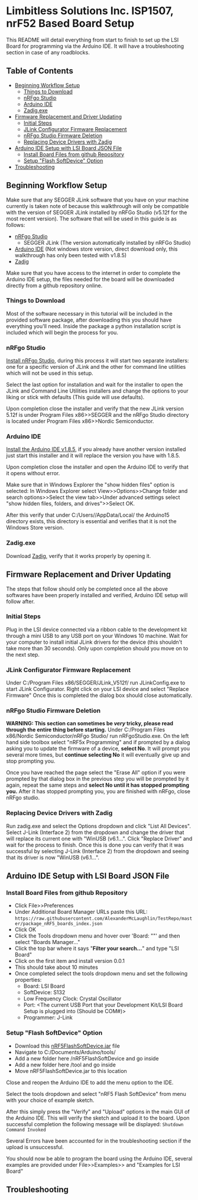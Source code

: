 # Limbitless Solutions Inc. ISP1507, nrF52 Based Board Setup
This README will detail everything from start to finish to set up the LSI Board for programming via the Arduino IDE. It will have a troubleshooting section in case of any roadblocks.

## Table of Contents
- [Beginning Workflow Setup](https://github.com/AlexanderMcLaughlin/TestRepo#beginning-workflow-setup)
  - [Things to Download](https://github.com/AlexanderMcLaughlin/TestRepo#things-to-download)
  - [nRFgo Studio](https://github.com/AlexanderMcLaughlin/TestRepo#nrfgo-studio)
  - [Arduino IDE](https://github.com/AlexanderMcLaughlin/TestRepo#arduino-ide)
  - [Zadig.exe](https://github.com/AlexanderMcLaughlin/TestRepo#zadigexe)
- [Firmware Replacement and Driver Updating](https://github.com/AlexanderMcLaughlin/TestRepo#firmware-replacement-and-driver-updating)
  - [Initial Steps](https://github.com/AlexanderMcLaughlin/TestRepo#initial-steps)
  - [JLink Configurator Firmware Replacement](https://github.com/AlexanderMcLaughlin/TestRepo#jlink-configurator-firmware-replacement)
  - [nRFgo Studio Firmware Deletion](https://github.com/AlexanderMcLaughlin/TestRepo#nrfgo-studio-firmware-deletion)
  - [Replacing Device Drivers with Zadig](https://github.com/AlexanderMcLaughlin/TestRepo#replacing-device-drivers-with-zadig)
- [Arduino IDE Setup with LSI Board JSON File](https://github.com/AlexanderMcLaughlin/TestRepo#arduino-ide-setup-with-lsi-board-json-file)
  - [Install Board Files from github Repository](https://github.com/AlexanderMcLaughlin/TestRepo#install-board-files-from-github-repository)
  - [Setup "Flash SoftDevice" Option](https://github.com/AlexanderMcLaughlin/TestRepo#setup-flash-softdevice-option)
- [Troubleshooting](https://github.com/AlexanderMcLaughlin/TestRepo#troubleshooting)

## Beginning Workflow Setup
Make sure that any SEGGER JLink software that you have on your machine currently is taken note of because this walkthrough will only be compatible with the version of SEGGER JLink installed by nRFGo Studio (v5.12f for the most recent version).
The software that will be used in this guide is as follows:
- [nRFgo Studio](https://www.nordicsemi.com/?sc_itemid=%7B23B6FAAE-0B1B-415A-B891-5B916E854AC4%7D)
  - SEGGER JLink (The version automatically installed by nRFGo Studio)
- [Arduino IDE](https://www.arduino.cc/en/Main/OldSoftwareReleases) (Not windows store version, direct download only, this walkthrough has only been tested with v1.8.5)
- [Zadig](https://zadig.akeo.ie/)

Make sure that you have access to the internet in order to complete the Arduino IDE setup, the files needed for the board will be downloaded directly from a github repository online.

### Things to Download
Most of the software necessary in this tutorial will be included in the provided software package, after downloading this you should have everything you'll need. Inside the package a python installation script is included which will begin the process for you.

### nRFgo Studio
[Install nRFgo Studio](https://www.nordicsemi.com/?sc_itemid=%7B23B6FAAE-0B1B-415A-B891-5B916E854AC4%7D), during this process it will start two separate installers: one for a specific version of JLink and the other for command line utilities which will not be used in this setup.

Select the last option for installation and wait for the installer to open the JLink and Command Line Utilities installers and change the options to your liking or stick with defaults (This guide will use defaults).

Upon completion close the installer and verify that the new JLink version 5.12f is under Program Files x86>>SEGGER and the nRFgo Studio directory is located under Program Files x86>>Nordic Semiconductor.

### Arduino IDE
[Install the Arduino IDE v1.8.5](https://www.arduino.cc/en/Main/OldSoftwareReleases), if you already have another version installed just start this installer and it will replace the version you have with 1.8.5.

Upon completion close the installer and open the Arduino IDE to verify that it opens without error. 

Make sure that in Windows Explorer the "show hidden files" option is selected: In Windows Explorer select View>>Options>>Change folder and search options>>Select the view tab>>Under advanced settings select "show hidden files, folders, and drives">>Select OK.

After this verify that under C:/Users/<UserName>/AppData/Local/ the Arduino15 directory exists, this directory is essential and verifies that it is not the Windows Store version.

### Zadig.exe
Download [Zadig](), verify that it works properly by opening it.

## Firmware Replacement and Driver Updating
The steps that follow should only be completed once all the above softwares have been properly installed and verified, Arduino IDE setup will follow after.

### Initial Steps
Plug in the LSI device connected via a ribbon cable to the development kit through a mini USB to any USB port on your Windows 10 machine. Wait for your computer to install initial JLink drivers for the device (this shouldn't take more than 30 seconds). Only upon completion should you move on to the next step.

### JLink Configurator Firmware Replacement
Under C:/Program Files x86/SEGGER/JLink_V512f/ run JLinkConfig.exe to start JLink Configurator.
Right click on your LSI device and select "Replace Firmware" Once this is completed the dialog box should close automatically.

### nRFgo Studio Firmware Deletion
**WARNING: This section can sometimes be _very_ tricky, please read through the entire thing before starting.**
Under C:/Program Files x86/Nordic Semiconductor/nRFgo Studio/ run nRFgoStudio.exe.
On the left hand side toolbox select "nRF5x Programming" and if prompted by a dialog asking you to update the firmware of a device, **select No**. It will prompt you several more times, but **continue selecting No** it will eventually give up and stop prompting you.

Once you have reached the page select the "Erase All" option if you were prompted by that dialog box in the previous step you will be prompted by it again, repeat the same steps and **select No until it has stopped prompting you.**
After it has stopped prompting you, you are finished with nRFgo, close nRFgo studio.

### Replacing Device Drivers with Zadig
Run zadig.exe and select the Options dropdown and click "List All Devices". Select J-Link (Interface 2) from the dropdown and change the driver that will replace its current one with "WinUSB (v6.1...". Click "Replace Driver" and wait for the process to finish. Once this is done you can verify that it was successful by selecting J-Link (Interface 2) from the dropdown and seeing that its driver is now "WinUSB (v6.1...".

## Arduino IDE Setup with LSI Board JSON File

### Install Board Files from github Repository
- Click File>>Preferences
- Under Additional Board Manager URLs paste this URL: 
`https://raw.githubusercontent.com/AlexanderMcLaughlin/TestRepo/master/package_nRF5_boards_index.json`
- Click OK
- Click the Tools dropdown menu and hover over 'Board: "<Current Board>"' and then select "Boards Manager..."
- Click the top bar where it says "__Filter your search...__" and type "LSI Board"
- Click on the first item and install version 0.0.1
- This should take about 10 minutes
- Once completed select the tools dropdown menu and set the following properties:
  - Board: LSI Board
  - SoftDevice: S132
  - Low Frequency Clock: Crystal Oscillator
  - Port: <The current USB Port that your Development Kit/LSI Board Setup is plugged into (Should be COM#)>
  - Programmer: J-Link

### Setup "Flash SoftDevice" Option
- Download this [nRF5FlashSoftDevice.jar](https://github.com/sandeepmistry/arduino-nRF5/releases/download/tools/nRF5FlashSoftDevice.jar) file
- Navigate to C:/Documents/Arduino/tools/
- Add a new folder here /nRF5FlashSoftDevice and go inside
- Add a new folder here /tool and go inside
- Move nRF5FlashSoftDevice.jar to this location

Close and reopen the Arduino IDE to add the menu option to the IDE.

Select the tools dropdown and select "nRF5 Flash SoftDevice" from menu with your choice of example sketch.

After this simply press the "Verify" and "Upload" options in the main GUI of the Arduino IDE. This will verify the sketch and upload it to the board. Upon successful completion the following message will be displayed:
`Shutdown Command Invoked`

Several Errors have been accounted for in the troubleshooting section if the upload is unsuccessful.

You should now be able to program the board using the Arduino IDE, several examples are provided under File>>Examples>> and "Examples for LSI Board"



## Troubleshooting
